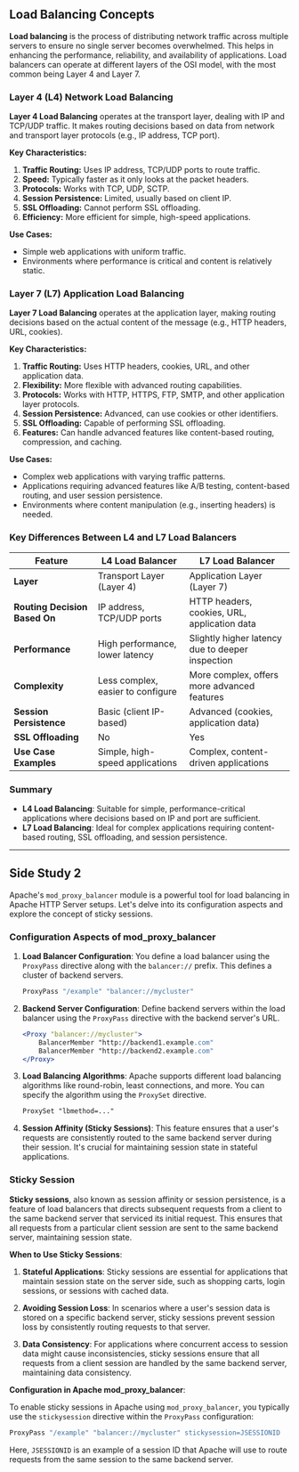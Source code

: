 
## Load Balancing Concepts

**Load balancing** is the process of distributing network traffic across multiple servers to ensure no single server becomes overwhelmed. This helps in enhancing the performance, reliability, and availability of applications. Load balancers can operate at different layers of the OSI model, with the most common being Layer 4 and Layer 7.

### Layer 4 (L4) Network Load Balancing

**Layer 4 Load Balancing** operates at the transport layer, dealing with IP and TCP/UDP traffic. It makes routing decisions based on data from network and transport layer protocols (e.g., IP address, TCP port).

**Key Characteristics:**
1. **Traffic Routing:** Uses IP address, TCP/UDP ports to route traffic.
2. **Speed:** Typically faster as it only looks at the packet headers.
3. **Protocols:** Works with TCP, UDP, SCTP.
4. **Session Persistence:** Limited, usually based on client IP.
5. **SSL Offloading:** Cannot perform SSL offloading.
6. **Efficiency:** More efficient for simple, high-speed applications.

**Use Cases:**
- Simple web applications with uniform traffic.
- Environments where performance is critical and content is relatively static.

### Layer 7 (L7) Application Load Balancing

**Layer 7 Load Balancing** operates at the application layer, making routing decisions based on the actual content of the message (e.g., HTTP headers, URL, cookies).

**Key Characteristics:**
1. **Traffic Routing:** Uses HTTP headers, cookies, URL, and other application data.
2. **Flexibility:** More flexible with advanced routing capabilities.
3. **Protocols:** Works with HTTP, HTTPS, FTP, SMTP, and other application layer protocols.
4. **Session Persistence:** Advanced, can use cookies or other identifiers.
5. **SSL Offloading:** Capable of performing SSL offloading.
6. **Features:** Can handle advanced features like content-based routing, compression, and caching.

**Use Cases:**
- Complex web applications with varying traffic patterns.
- Applications requiring advanced features like A/B testing, content-based routing, and user session persistence.
- Environments where content manipulation (e.g., inserting headers) is needed.

### Key Differences Between L4 and L7 Load Balancers

| Feature                   | L4 Load Balancer                                | L7 Load Balancer                                |
|---------------------------|--------------------------------------------------|--------------------------------------------------|
| **Layer**                 | Transport Layer (Layer 4)                       | Application Layer (Layer 7)                      |
| **Routing Decision Based On** | IP address, TCP/UDP ports                      | HTTP headers, cookies, URL, application data     |
| **Performance**           | High performance, lower latency                 | Slightly higher latency due to deeper inspection |
| **Complexity**            | Less complex, easier to configure               | More complex, offers more advanced features      |
| **Session Persistence**   | Basic (client IP-based)                         | Advanced (cookies, application data)             |
| **SSL Offloading**        | No                                               | Yes                                              |
| **Use Case Examples**     | Simple, high-speed applications                 | Complex, content-driven applications             |

### Summary

- **L4 Load Balancing**: Suitable for simple, performance-critical applications where decisions based on IP and port are sufficient.
- **L7 Load Balancing**: Ideal for complex applications requiring content-based routing, SSL offloading, and session persistence.

---
## Side Study 2

Apache's `mod_proxy_balancer` module is a powerful tool for load balancing in Apache HTTP Server setups. Let's delve into its configuration aspects and explore the concept of sticky sessions.

### Configuration Aspects of mod_proxy_balancer

1. **Load Balancer Configuration**: You define a load balancer using the `ProxyPass` directive along with the `balancer://` prefix. This defines a cluster of backend servers.

   ```apache
   ProxyPass "/example" "balancer://mycluster"
   ```

2. **Backend Server Configuration**: Define backend servers within the load balancer using the `ProxyPass` directive with the backend server's URL.

   ```apache
   <Proxy "balancer://mycluster">
       BalancerMember "http://backend1.example.com"
       BalancerMember "http://backend2.example.com"
   </Proxy>
   ```

3. **Load Balancing Algorithms**: Apache supports different load balancing algorithms like round-robin, least connections, and more. You can specify the algorithm using the `ProxySet` directive.

   ```apache
   ProxySet "lbmethod=..." 
   ```

4. **Session Affinity (Sticky Sessions)**: This feature ensures that a user's requests are consistently routed to the same backend server during their session. It's crucial for maintaining session state in stateful applications.

### Sticky Session

**Sticky sessions**, also known as session affinity or session persistence, is a feature of load balancers that directs subsequent requests from a client to the same backend server that serviced its initial request. This ensures that all requests from a particular client session are sent to the same backend server, maintaining session state.

**When to Use Sticky Sessions**:

1. **Stateful Applications**: Sticky sessions are essential for applications that maintain session state on the server side, such as shopping carts, login sessions, or sessions with cached data.
  
2. **Avoiding Session Loss**: In scenarios where a user's session data is stored on a specific backend server, sticky sessions prevent session loss by consistently routing requests to that server.

3. **Data Consistency**: For applications where concurrent access to session data might cause inconsistencies, sticky sessions ensure that all requests from a client session are handled by the same backend server, maintaining data consistency.

**Configuration in Apache mod_proxy_balancer**:

To enable sticky sessions in Apache using `mod_proxy_balancer`, you typically use the `stickysession` directive within the `ProxyPass` configuration:

```apache
ProxyPass "/example" "balancer://mycluster" stickysession=JSESSIONID
```

Here, `JSESSIONID` is an example of a session ID that Apache will use to route requests from the same session to the same backend server.

